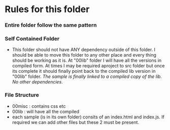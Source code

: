 # Rules for this folder

### Entire folder follow the same pattern

### Self Contained Folder
- This folder should not have ANY dependency outside of this folder. I should be able to move this folder to any other place and every thing should be working as it is. At "00lib" folder I will have all the versions in compiled form. At times I may be required aproject to src folder but once its complete it should finally point back to the compiled lib version in "00lib" folder. *The sample is finally linked to a compiled copy of the lib. No other dependencies*.
### File Structure
- 00misc : contains css etc
- 00lib : will have all the compiled
- each sample (is in its own folder) consits of an index.html and index.js. If required we can add other files but these 2 must be present.


